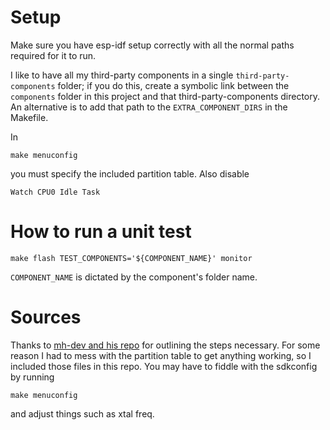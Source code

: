 # Setup
Make sure you have esp-idf setup correctly with all the normal paths required
for it to run.

I like to have all my third-party components in a single ``third-party-components``
folder; if you do this, create a symbolic link between the ``components`` folder
in this project and that third-party-components directory. An alternative is to
add that path to the ``EXTRA_COMPONENT_DIRS`` in the Makefile.

In
```
make menuconfig
```
you must specify the included partition table. Also disable
```
Watch CPU0 Idle Task
```
# How to run a unit test
```
make flash TEST_COMPONENTS='${COMPONENT_NAME}' monitor
```
`COMPONENT_NAME` is dictated by the component's folder name.

# Sources
Thanks to [mh-dev and his repo](https://github.com/mh-dev/esp32_reusable_components)
for outlining the steps necessary. For some reason
I had to mess with the partition table to get anything working, so I included
those files in this repo. You may have to fiddle with the sdkconfig by running
```
make menuconfig
```
and adjust things such as xtal freq.
